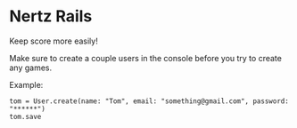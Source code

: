 # Nertz Rails

Keep score more easily!

Make sure to create a couple users in the console before you try to create any games.

Example:
```
tom = User.create(name: "Tom", email: "something@gmail.com", password: "******")
tom.save
```
